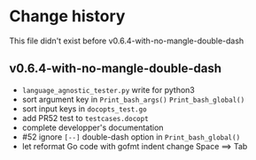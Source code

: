 # Change history

This file didn't exist before v0.6.4-with-no-mangle-double-dash

##  v0.6.4-with-no-mangle-double-dash

* `language_agnostic_tester.py` write for python3
* sort argument key in `Print_bash_args()` `Print_bash_global()`
* sort input keys in `docopts_test.go`
* add PR52 test to `testcases.docopt`
* complete developper's documentation
* #52 ignore `[--]` double-dash option in `Print_bash_global()`
* let reformat Go code with gofmt indent change Space ==> Tab
